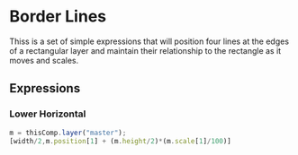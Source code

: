 # Border Lines
Thiss is a set of simple expressions that will position four lines at the edges of a rectangular layer and maintain their relationship to the rectangle as it moves and scales.

## Expressions
### Lower Horizontal
```javascript
m = thisComp.layer("master");
[width/2,m.position[1] + (m.height/2)*(m.scale[1]/100)]
